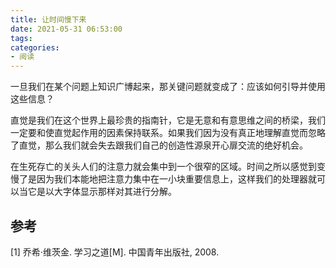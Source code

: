 ```yaml
---
title: 让时间慢下来
date: 2021-05-31 06:53:00
tags:
categories:
- 阅读
---
```



一旦我们在某个问题上知识广博起来，那关键问题就变成了：应该如何引导并使用这些信息？

直觉是我们在这个世界上最珍贵的指南针，它是无意和有意思维之间的桥梁，我们一定要和使直觉起作用的因素保持联系。如果我们因为没有真正地理解直觉而忽略了直觉，那么我们就会失去跟我们自己的创造性源泉开心扉交流的绝好机会。

在生死存亡的关头人们的注意力就会集中到一个很窄的区域。时间之所以感觉到变慢了是因为我们本能地把注意力集中在一小块重要信息上，这样我们的处理器就可以当它是以大字体显示那样对其进行分解。


## 参考
[1] 乔希·维茨金. 学习之道[M]. 中国青年出版社, 2008.

